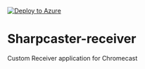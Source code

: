 [![Deploy to Azure](http://azuredeploy.net/deploybutton.png)](https://azuredeploy.net/)
# Sharpcaster-receiver
Custom Receiver application for Chromecast
